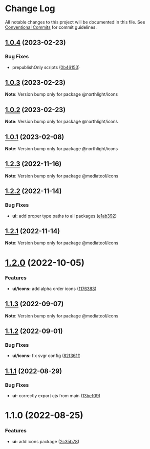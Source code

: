 # Change Log

All notable changes to this project will be documented in this file.
See [Conventional Commits](https://conventionalcommits.org) for commit guidelines.

## [1.0.4](https://github.com/mediatool/northlight/compare/@northlight/icons@1.0.3...@northlight/icons@1.0.4) (2023-02-23)


### Bug Fixes

* prepublishOnly scripts ([0b46153](https://github.com/mediatool/northlight/commit/0b461537345c832000a2fc69325465cc27bb3385))





## [1.0.3](https://github.com/mediatool/northlight/compare/@northlight/icons@1.0.1...@northlight/icons@1.0.3) (2023-02-23)

**Note:** Version bump only for package @northlight/icons





## [1.0.2](https://github.com/mediatool/northlight/compare/@northlight/icons@1.0.1...@northlight/icons@1.0.2) (2023-02-23)

**Note:** Version bump only for package @northlight/icons





## [1.0.1](https://github.com/mediatool/northlight/compare/@northlight/icons@1.0.1...@northlight/icons@1.0.1) (2023-02-08)

**Note:** Version bump only for package @northlight/icons





## [1.2.3](https://github.com/mediatool/mediatool/compare/@mediatool/icons@1.2.2...@mediatool/icons@1.2.3) (2022-11-16)

**Note:** Version bump only for package @mediatool/icons





## [1.2.2](https://github.com/mediatool/mediatool/compare/@mediatool/icons@1.2.1...@mediatool/icons@1.2.2) (2022-11-14)


### Bug Fixes

* **ui:** add proper type paths to all packages ([e1ab392](https://github.com/mediatool/mediatool/commit/e1ab392dc33bdc2f60678185267e717a28c31778))





## [1.2.1](https://github.com/mediatool/mediatool/compare/@mediatool/icons@1.2.0...@mediatool/icons@1.2.1) (2022-11-14)

**Note:** Version bump only for package @mediatool/icons





# [1.2.0](https://github.com/mediatool/mediatool/compare/@mediatool/icons@1.1.3...@mediatool/icons@1.2.0) (2022-10-05)


### Features

* **ui/icons:** add alpha order icons ([1176383](https://github.com/mediatool/mediatool/commit/1176383b627e38f37fdd4d7d77bc63e2aa1013c5))





## [1.1.3](https://github.com/mediatool/mediatool/compare/@mediatool/icons@1.1.2...@mediatool/icons@1.1.3) (2022-09-07)

**Note:** Version bump only for package @mediatool/icons





## [1.1.2](https://github.com/mediatool/mediatool/compare/@mediatool/icons@1.1.1...@mediatool/icons@1.1.2) (2022-09-01)


### Bug Fixes

* **ui/icons:** fix svgr config ([82f361f](https://github.com/mediatool/mediatool/commit/82f361f51caa80113363245b94efc4102823269a))





## [1.1.1](https://github.com/mediatool/mediatool/compare/@mediatool/icons@1.1.0...@mediatool/icons@1.1.1) (2022-08-29)


### Bug Fixes

* **ui:** correctly export cjs from main ([13bef09](https://github.com/mediatool/mediatool/commit/13bef097f1cd9502b6268ccb599f7219271dacc7))





# 1.1.0 (2022-08-25)


### Features

* **ui:** add icons package ([2c35b78](https://github.com/mediatool/mediatool/commit/2c35b788f6e57f29d8eab49347e5d91ecd70cc5f))
